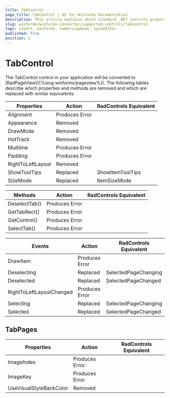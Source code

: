 ```yaml
---
title: TabControl
page_title: TabControl | UI for Winforms Documentation
description: This article explains which standard .NET controls properties are removed and which are replaced with similar equivalents. 
slug: winforms/winforms-converter/supported-controls/tabcontrol
tags: covert, winforms, numericupdown, spineditor
published: True
position: 1
---
```


# TabControl

The TabControl control in your application will be converted to [RadPageView]({%slug winforms/pageview%}). The following tables describe which properties and methods are removed and which are replaced with similar equivalents.

|Properties|Action|RadControls Equivalent|
|---|---|---|
|Alignment|Produces Error||
|Appearance|Removed||
|DrawMode|Removed||
|HotTrack|Removed||
|Multiline|Produces Error||
|Padding|Produces Error||
|RightToLeftLayout|Removed||
|ShowToolTips|Replaced|ShowItemToolTips|
|SizeMode|Replaced|ItemSizeMode|

|Methods|Action|RadControls Equivalent|
|---|---|---|
|DeselectTab()|Produces Error||
|GetTabRect()|Produces Error||
|GetControl()|Produces Error||
|SelectTab()|Produces Error||

|Events|Action|RadControls Equivalent|
|---|---|---|
|DrawItem|Produces Error||
|Deselecting|Replaced|SelectedPageChanging|
|Deselected|Replaced|SelectedPageChanged|
|RightToLeftLayoutChanged|Produces Error||
|Selecting|Replaced|SelectedPageChanging|
|Selected|Replaced|SelectedPageChanged|

## TabPages
|Properties|Action|RadControls Equivalent|
|---|---|---|
|ImageIndex|Produces Error||
|ImageKey|Produces Error||
|UseVisualStyleBackColor|Removed||